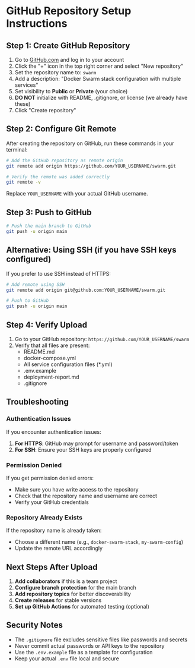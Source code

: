 # GitHub Repository Setup Instructions

## Step 1: Create GitHub Repository

1. Go to [GitHub.com](https://github.com) and log in to your account
2. Click the "+" icon in the top right corner and select "New repository"
3. Set the repository name to: `swarm`
4. Add a description: "Docker Swarm stack configuration with multiple services"
5. Set visibility to **Public** or **Private** (your choice)
6. **DO NOT** initialize with README, .gitignore, or license (we already have these)
7. Click "Create repository"

## Step 2: Configure Git Remote

After creating the repository on GitHub, run these commands in your terminal:

```bash
# Add the GitHub repository as remote origin
git remote add origin https://github.com/YOUR_USERNAME/swarm.git

# Verify the remote was added correctly
git remote -v
```

Replace `YOUR_USERNAME` with your actual GitHub username.

## Step 3: Push to GitHub

```bash
# Push the main branch to GitHub
git push -u origin main
```

## Alternative: Using SSH (if you have SSH keys configured)

If you prefer to use SSH instead of HTTPS:

```bash
# Add remote using SSH
git remote add origin git@github.com:YOUR_USERNAME/swarm.git

# Push to GitHub
git push -u origin main
```

## Step 4: Verify Upload

1. Go to your GitHub repository: `https://github.com/YOUR_USERNAME/swarm`
2. Verify that all files are present:
   - README.md
   - docker-compose.yml
   - All service configuration files (*.yml)
   - .env.example
   - deployment-report.md
   - .gitignore

## Troubleshooting

### Authentication Issues

If you encounter authentication issues:

1. **For HTTPS**: GitHub may prompt for username and password/token
2. **For SSH**: Ensure your SSH keys are properly configured

### Permission Denied

If you get permission denied errors:
- Make sure you have write access to the repository
- Check that the repository name and username are correct
- Verify your GitHub credentials

### Repository Already Exists

If the repository name is already taken:
- Choose a different name (e.g., `docker-swarm-stack`, `my-swarm-config`)
- Update the remote URL accordingly

## Next Steps After Upload

1. **Add collaborators** if this is a team project
2. **Configure branch protection** for the main branch
3. **Add repository topics** for better discoverability
4. **Create releases** for stable versions
5. **Set up GitHub Actions** for automated testing (optional)

## Security Notes

- The `.gitignore` file excludes sensitive files like passwords and secrets
- Never commit actual passwords or API keys to the repository
- Use the `.env.example` file as a template for configuration
- Keep your actual `.env` file local and secure

